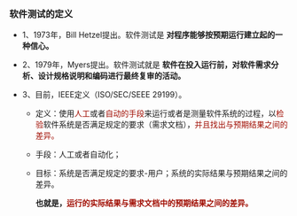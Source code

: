 ### 软件测试的定义

- 1、1973年，Bill Hetzel提出。软件测试是 **对程序能够按预期运行建立起的一种信心。**

- 2、1979年，Myers提出。软件测试就是 **软件在投入运行前，对软件需求分析、设计规格说明和编码进行最终复审的活动。**

- 3、目前，IEEE定义（ISO/SEC/SEEE 29199）。
  - 定义：使用<font color='Apricot'>人工</font>或者<font color='Apricot'>自动的手段</font>来运行或者是测量软件系统的过程，以<font color='Apricot'>检验</font>软件系统是否满足规定的要求（需求文档），<font color='Apricot'>并且找出与预期结果之间的差异。</font>
  
  - 手段：人工或者自动化；
  
  - 目标：系统是否满足规定的要求-用户；系统的实际结果与预期结果之间的差异。
  
    **也就是，<font color='Apricot'>运行的实际结果与需求文档中的预期结果之间的差异。</font>**
  
    
